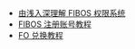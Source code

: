 - [由浅入深理解 FIBOS 权限系统](./fibosauth.md)
- [FIBOS 注册账号教程](createAccount.md)
- [FO 兑换教程](./exchangefo.md)
